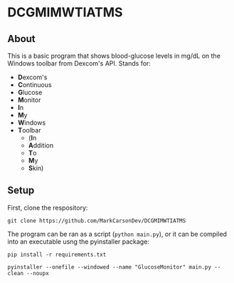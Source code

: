 # DCGMIMWTIATMS

## About
This is a basic program that shows blood-glucose levels in mg/dL on the Windows toolbar from Dexcom's API.
Stands for:

- **D**excom's
- **C**ontinuous
- **G**lucose
- **M**onitor
- **I**n
- **M**y
- **W**indows
- **T**oolbar
    - (**I**n
    - **A**ddition
    - **T**o
    - **M**y
    - **S**kin)

## Setup

First, clone the respository:

`git clone https://github.com/MarkCarsonDev/DCGMIMWTIATMS`


The program can be ran as a script (`python main.py`), or it can be compiled into an executable usng the pyinstaller package:

`pip install -r requirements.txt`

`pyinstaller --onefile --windowed --name "GlucoseMonitor" main.py --clean --noupx`
